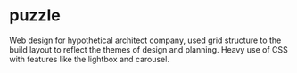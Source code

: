 # puzzle
Web design for hypothetical architect company, used grid structure to the build layout to reflect the themes of design and planning. Heavy use of CSS with features like the lightbox and carousel.
